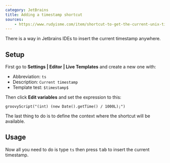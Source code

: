 ```yaml
---
category: JetBrains
title: Adding a timestamp shortcut
sources:
    - https://www.rudyisme.com/item/shortcut-to-get-the-current-unix-timestamp-in-phpstorm
---
```

There is a way in Jetbrains IDEs to insert the current timestamp anywhere.

## Setup

First go to **Settings | Editor | Live Templates** and create a new one with:

- Abbreviation: `ts`
- Description: `Current timestamp`
- Template test: `$timestamp$`

Then click **Edit variables** and set the expression to this:

```
groovyScript("(int) (new Date().getTime() / 1000L);")
```

The last thing to do is to define the context where the shortcut will be available.

## Usage

Now all you need to do is type `ts` then press <kbd>tab</kbd> to insert the current timestamp.
